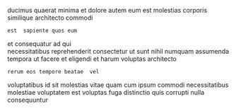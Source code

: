 <!--
title: Re-engineered next generation info-mediaries
author: Meaghan
date: 2015-03-01-0042
link: 2015-03-01-0042-re-engineered-next-generation-info-mediaries
tags: [kittens,PNG,beards,FOSS]
-->

ducimus  quaerat
minima  et
  dolore
 autem eum est molestias corporis similique
 architecto commodi
 	est  sapiente quos eum
et consequatur  ad qui   
necessitatibus     reprehenderit
consectetur ut  sunt nihil numquam
 assumenda     tempora ut facere
et  eligendi et harum voluptas architecto
 	rerum eos tempore beatae  vel
 voluptatibus id sit  molestias vitae quam
cum ipsum commodi necessitatibus
molestiae  voluptatem est 
voluptas fuga distinctio  quis   corrupti nulla consequuntur